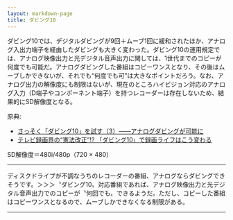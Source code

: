 ```yaml
---
layout: markdown-page
title: ダビング10
---
```


ダビング10では、デジタルダビングが9回＋ムーブ1回に緩和されたほか、アナログ入出力端子を経由したダビングも大きく変わった。ダビング10の運用規定では、アナログ映像出力と光デジタル音声出力に関しては、1世代までのコピーが何度でも可能だ。アナログダビングした番組はコピーワンスとなり、その後はムーブしかできないが、それでも“何度でも可”は大きなポイントだろう。なお、アナログ出力の解像度にも制限はないが、現在のところハイビジョン対応のアナログ入力（D端子やコンポーネント端子）を持つレコーダーは存在しないため、結果的にSD解像度となる。

原典:  
- [さっそく「ダビング10」を試す（3）――アナログダビングが可能に](http://www.itmedia.co.jp/lifestyle/articles/0807/09/news096.html)
- [テレビ録画界の“憲法改正”!? 「ダビング10」で録画ライフはこう変わる](http://trendy.nikkeibp.co.jp/article/column/20070823/1002183/?P=7&rt=nocnt)


SD解像度＝480i/480p（720 × 480）


---

ディスクドライブが不調なうちのレコーダーの番組、アナログならダビングできそうです。＞＞＞〝ダビング10〟対応番組であれば、アナログ映像出力と光デジタル音声出力でのコピーが〝何回でも〟できるようだ。ただし、コピーした番組はコピーワンスとなるので、ムーブしかできなくなる制限がある。

---
